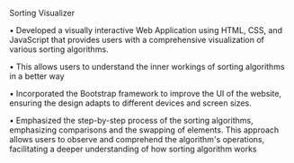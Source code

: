 Sorting Visualizer

• Developed a visually interactive Web Application using HTML, CSS, and JavaScript that provides users with a comprehensive visualization of various sorting algorithms. 

• This allows users to understand the inner workings of sorting algorithms in a better way

• Incorporated the Bootstrap framework to improve the UI of the website, ensuring the design adapts to different devices and screen sizes. 

• Emphasized the step-by-step process of the sorting algorithms, emphasizing comparisons and the swapping of elements. This approach allows users to observe and comprehend the algorithm's operations, facilitating a deeper understanding of how sorting algorithm works
